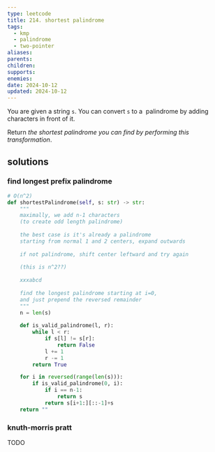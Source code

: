 ```yaml
---
type: leetcode
title: 214. shortest palindrome
tags:
  - kmp
  - palindrome
  - two-pointer
aliases: 
parents: 
children: 
supports: 
enemies: 
date: 2024-10-12
updated: 2024-10-12
---
```


You are given a string `s`. You can convert `s` to a  palindrome
 by adding characters in front of it.

Return _the shortest palindrome you can find by performing this transformation_.

## solutions

### find longest prefix palindrome

```python
# O(n^2)
def shortestPalindrome(self, s: str) -> str:
	"""
	maximally, we add n-1 characters
	(to create odd length palindrome)
	  
	the best case is it's already a palindrome
	starting from normal 1 and 2 centers, expand outwards
	  
	if not palindrome, shift center leftward and try again
	  
	(this is n^2??)
	  
	xxxabcd
	  
	find the longest palindrome starting at i=0,
	and just prepend the reversed remainder
	"""
	n = len(s)
	  
	def is_valid_palindrome(l, r):
		while l < r:
			if s[l] != s[r]:
				return False
			l += 1
			r -= 1
		return True

	for i in reversed(range(len(s))):
		if is_valid_palindrome(0, i):
			if i == n-1:
				return s
			return s[i+1:][::-1]+s
	return ""
```

### knuth-morris pratt

TODO

